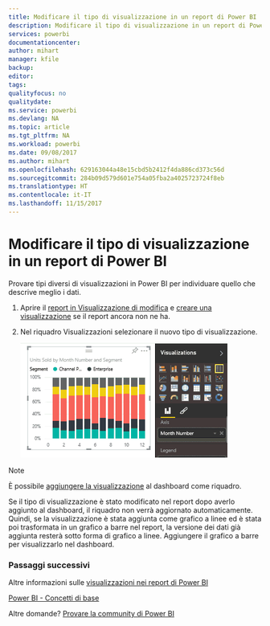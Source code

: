 ```yaml
---
title: Modificare il tipo di visualizzazione in un report di Power BI
description: Modificare il tipo di visualizzazione in un report di Power BI
services: powerbi
documentationcenter: 
author: mihart
manager: kfile
backup: 
editor: 
tags: 
qualityfocus: no
qualitydate: 
ms.service: powerbi
ms.devlang: NA
ms.topic: article
ms.tgt_pltfrm: NA
ms.workload: powerbi
ms.date: 09/08/2017
ms.author: mihart
ms.openlocfilehash: 629163044a48e15cbd5b2412f4da886cd373c56d
ms.sourcegitcommit: 284b09d579d601e754a05fba2a4025723724f8eb
ms.translationtype: HT
ms.contentlocale: it-IT
ms.lasthandoff: 11/15/2017
---
```

# <a name="change-the-type-of-visualization-in-a-power-bi-report"></a>Modificare il tipo di visualizzazione in un report di Power BI
Provare tipi diversi di visualizzazioni in Power BI per individuare quello che descrive meglio i dati. 

1. Aprire il [report in Visualizzazione di modifica](service-reading-view-and-editing-view.md) e [creare una visualizzazione](power-bi-report-add-visualizations-i.md) se il report ancora non ne ha.
2. Nel riquadro Visualizzazioni selezionare il nuovo tipo di visualizzazione.  
   
   ![](media/power-bi-report-change-visualization-type/changeviz.gif)

> [!NOTE]
> È possibile [aggiungere la visualizzazione](service-dashboard-pin-tile-from-report.md) al dashboard come riquadro.
> 
> 

Se il tipo di visualizzazione è stato modificato nel report dopo averlo aggiunto al dashboard, il riquadro non verrà aggiornato automaticamente. Quindi, se la visualizzazione è stata aggiunta come grafico a linee ed è stata poi trasformata in un grafico a barre nel report, la versione dei dati già aggiunta resterà sotto forma di grafico a linee. Aggiungere il grafico a barre per visualizzarlo nel dashboard.

### <a name="next-steps"></a>Passaggi successivi
Altre informazioni sulle [visualizzazioni nei report di Power BI](power-bi-report-visualizations.md)

[Power BI - Concetti di base](service-basic-concepts.md)

Altre domande? [Provare la community di Power BI](http://community.powerbi.com/)

